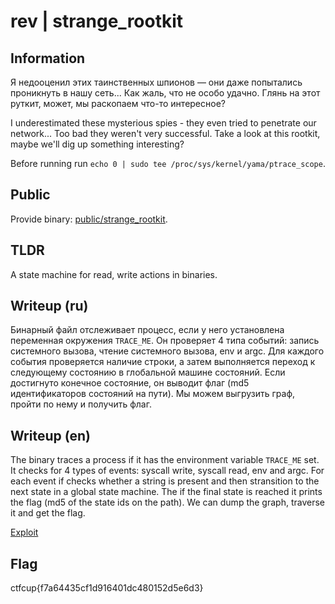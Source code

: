 # rev | strange_rootkit

## Information

Я недооценил этих таинственных шпионов — они даже попытались проникнуть в нашу сеть... Как жаль, что не особо удачно. Глянь на этот руткит, может, мы раскопаем что-то интересное?

I underestimated these mysterious spies - they even tried to penetrate our network... Too bad they weren't very successful. Take a look at this rootkit, maybe we'll dig up something interesting?

Before running run `echo 0 | sudo tee /proc/sys/kernel/yama/ptrace_scope`.

## Public

Provide binary: [public/strange_rootkit](public/strange_rootkit).

## TLDR

A state machine for read, write actions in binaries.

## Writeup (ru)

Бинарный файл отслеживает процесс, если у него установлена переменная окружения `TRACE_ME`. Он проверяет 4 типа событий: запись системного вызова, чтение системного вызова, env и argc. Для каждого события проверяется наличие строки, а затем выполняется переход к следующему состоянию в глобальной машине состояний. Если достигнуто конечное состояние, он выводит флаг (md5 идентификаторов состояний на пути). Мы можем выгрузить граф, пройти по нему и получить флаг.

## Writeup (en)

The binary traces a process if it has the environment variable `TRACE_ME` set. It checks for 4 types of events: syscall write, syscall read, env and argc. For each event if checks whether a string is present and then stransition to the next state in a global state machine. The if the final state is reached it prints the flag (md5 of the state ids on the path). We can dump the graph, traverse it and get the flag.

[Exploit](solve/solve.py)

## Flag

ctfcup{f7a64435cf1d916401dc480152d5e6d3}
